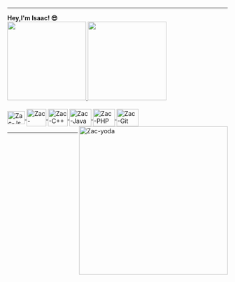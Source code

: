 <hr>
<b> Hey,I'm Isaac! &#128526;</b>
 <div>
  <a href="https://github.com/isaacfloriano">
  <img height="180em" src="https://github-readme-stats.vercel.app/api?username=isaacfloriano&show_icons=true&theme=dark&include_all_commits=true&count_private=true"/>
  <img height="180em" src="https://github-readme-stats.vercel.app/api/top-langs/?username=isaacfloriano&layout=compact&langs_count=16&theme=dark"/>
<div>
<div style="display: inline_block"><br>
  <img align="center" alt="Zac-Js" height="30" width="40" src="https://icongr.am/devicon/nodejs-original.svg?size=97&color=currentColor">
 <img align="center" alt="Zac-Python" height="40" width="45" src="https://icongr.am/devicon/python-original.svg?size=97&color=currentColor">
  <img align="center" alt="Zac-C++" height="40" width="45" src="https://icongr.am/devicon/cplusplus-original.svg?size=97&color=currentColor">
  <img align="center" alt="Zac-Java" height="40" width="50" src="https://icongr.am/devicon/java-original.svg?size=97&color=currentColor">
  <img align="center" alt="Zac-PHP" height="40" width="50" src="https://icongr.am/devicon/php-original.svg?size=97&color=currentColor">
 <img align="center" alt="Zac-Git" height="40" width="50" src="https://icongr.am/devicon/git-original.svg?size=978&color=currentColor">
    <img align="right"  alt="Zac-yoda" src = "https://images-wixmp-ed30a86b8c4ca887773594c2.wixmp.com/f/ba572b09-5a58-486f-b78d-8be242611f92/dcb2atn-cad8e9f6-a02a-4f68-9123-d4c609602f58.png/v1/fill/w_826,h_968,strp/penguin_kawaii_by_ryzel_kun_dcb2atn-pre.png?token=eyJ0eXAiOiJKV1QiLCJhbGciOiJIUzI1NiJ9.eyJzdWIiOiJ1cm46YXBwOjdlMGQxODg5ODIyNjQzNzNhNWYwZDQxNWVhMGQyNmUwIiwiaXNzIjoidXJuOmFwcDo3ZTBkMTg4OTgyMjY0MzczYTVmMGQ0MTVlYTBkMjZlMCIsIm9iaiI6W1t7ImhlaWdodCI6Ijw9OTg5IiwicGF0aCI6IlwvZlwvYmE1NzJiMDktNWE1OC00ODZmLWI3OGQtOGJlMjQyNjExZjkyXC9kY2IyYXRuLWNhZDhlOWY2LWEwMmEtNGY2OC05MTIzLWQ0YzYwOTYwMmY1OC5wbmciLCJ3aWR0aCI6Ijw9ODQ0In1dXSwiYXVkIjpbInVybjpzZXJ2aWNlOmltYWdlLm9wZXJhdGlvbnMiXX0.ANlMY9HEtyx86qLbcSyp-hce-X8ILh1JvstuLc8RKMU"   width = "340"   altura = "340">
</div>
<hr>  

